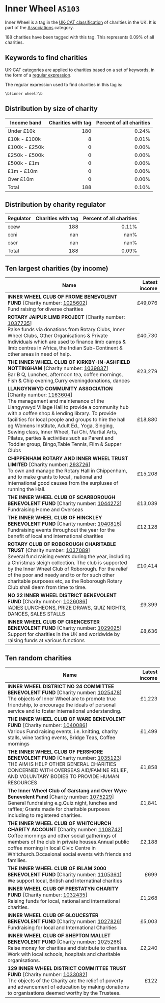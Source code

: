 # Inner Wheel `AS103`

Inner Wheel is a tag in the [UK-CAT classification](../tag_list.md) of charities in the 
UK. It is part of the [Associations](AS.md) category.

188 charities have been tagged with this tag.
This represents 0.09% of all charities.

## Keywords to find charities

UK-CAT categories are applied to charities based on a set of keywords, in the form of a [regular expression](https://en.wikipedia.org/wiki/Regular_expression).

The regular expression used to find charities in this tag is:

`\b(inner wheel)\b`



## Distribution by size of charity

Income band | Charities with tag | Percent of all charities
------------|-------------------:|-------------------------:
Under £10k | 180 | 0.24%
£10k - £100k | 8 | 0.01%
£100k - £250k | 0 | 0.00%
£250k - £500k | 0 | 0.00%
£500k - £1m | 0 | 0.00%
£1m - £10m | 0 | 0.00%
Over £10m | 0 | 0.00%
Total | 188 | 0.10%


## Distribution by charity regulator

Regulator | Charities with tag | Percent of all charities
------------|-------------------:|-------------------------:
ccew | 188 | 0.11%
ccni | nan | nan%
oscr | nan | nan%
Total | 188 | 0.09%


## Ten largest charities (by income)

Name | Latest income
-----|--------:
<strong>INNER WHEEL CLUB OF FROME BENEVOLENT FUND</strong> [Charity number: [1025602](https://findthatcharity.uk/orgid/GB-CHC-1025602)]<br>Fund raising for diverse charities | £49,076
<strong>ROTARY JAIPUR LIMB PROJECT</strong> [Charity number: [1037735](https://findthatcharity.uk/orgid/GB-CHC-1037735)]<br>Raise funds via donations from Rotary Clubs, Inner Wheel Clubs, Other Organisations & Private Individuals which are used to finance limb camps & limb centres in Africa, the Indian Sub-Continent & other areas in need of help. | £40,730
<strong>THE INNER WHEEL CLUB OF KIRKBY-IN-ASHFIELD NOTTINGHAM</strong> [Charity number: [1039837](https://findthatcharity.uk/orgid/GB-CHC-1039837)]<br>Bar B Q, Lunches, afternoon tea, coffee mornings, Fish & Chip evening,Curry eveningdonations, dances | £23,279
<strong>LLANGYNWYD COMMUNITY ASSOCIATION</strong> [Charity number: [1163604](https://findthatcharity.uk/orgid/GB-CHC-1163604)]<br>The management and maintenance  of the Llangynwyd Village Hall to provide a community hub with a coffee shop & lending library.  To provide facilities for local people and groups to hire  the hall eg Womens Institute,  Adult Ed., Yoga, Singing, Sewing class, Inner Wheel, Tai Chi, Martial Arts, Pilates, parties &  activities such as Parent and Toddler group, Bingo,Table Tennis, Film & Supper Clubs | £18,880
<strong>CHIPPENHAM ROTARY AND INNER WHEEL TRUST LIMITED</strong> [Charity number: [293726](https://findthatcharity.uk/orgid/GB-CHC-293726)]<br>To own and manage the Rotary Hall in Chippenham, and to make grants to local , national and international  good causes  from the surpluses of running the Hall. | £15,208
<strong>THE INNER WHEEL CLUB OF SCARBOROUGH BENEVOLENT FUND</strong> [Charity number: [1044272](https://findthatcharity.uk/orgid/GB-CHC-1044272)]<br>Fundraising Home and Overseas | £13,039
<strong>THE INNER WHEEL CLUB OF HINCKLEY BENEVOLENT FUND</strong> [Charity number: [1040816](https://findthatcharity.uk/orgid/GB-CHC-1040816)]<br>Fundraising events throughout the year for the benefit of local and international charities | £12,128
<strong>ROTARY CLUB OF ROBOROUGH CHARITABLE TRUST</strong> [Charity number: [1037089](https://findthatcharity.uk/orgid/GB-CHC-1037089)]<br>Several fund raising events during the year, including a Christmas sleigh collection. The club is supported by the Inner Wheel Club of Roborough. For the relief of the poor and needy and to or for such other charitable purposes etc, as the Roborough Rotary Club shall deem from time to time. | £10,414
<strong>NO 22 INNER WHEEL DISTRICT BENEVOLENT FUND</strong> [Charity number: [1026086](https://findthatcharity.uk/orgid/GB-CHC-1026086)]<br>lADIES LUNCHEONS, PRIZE DRAWS, QUIZ NIGHTS, DANCES, SALES STALLS | £9,399
<strong>INNER WHEEL CLUB OF CIRENCESTER BENEVOLENT FUND</strong> [Charity number: [1029025](https://findthatcharity.uk/orgid/GB-CHC-1029025)]<br>Support for charities in the UK and worldwide by raising funds at various functions | £8,636


## Ten random charities

Name | Latest income
-----|--------:
<strong>INNER WHEEL DISTRICT NO 24 COMMITTEE BENEVOLENT FUND</strong> [Charity number: [1025478](https://findthatcharity.uk/orgid/GB-CHC-1025478)]<br>The objects of Inner Wheel are to promote true friendship, to encourage the ideals of personal service and to foster international understanding. | £1,223
<strong>THE INNER WHEEL CLUB OF WARE BENEVOLENT FUND</strong> [Charity number: [1040086](https://findthatcharity.uk/orgid/GB-CHC-1040086)]<br>Various Fund raising events, i.e. knitting, charity stalls, wine tasting events, Bridge Teas, Coffee mornings | £1,499
<strong>THE INNER WHEEL CLUB OF PERSHORE BENEVOLENT FUND</strong> [Charity number: [1035123](https://findthatcharity.uk/orgid/GB-CHC-1035123)]<br>THE AIM IS HELP  OTHER GENERAL CHARITIES CONCERNED WITH OVERSEAS AID/FAMINE RELIEF, AND VOLUNTARY BODIES TO PROVIDE HUMAN RESOURCES | £1,858
<strong>The Inner Wheel Club of Garstang and Over Wyre Benevolent Fund</strong> [Charity number: [1075229](https://findthatcharity.uk/orgid/GB-CHC-1075229)]<br>General fundraising e.g.Quiz night, lunches and raffles; Grants made for charitable purposes including to registered charities. | £1,841
<strong>THE INNER WHEEL CLUB OF WHITCHURCH CHARITY ACCOUNT</strong> [Charity number: [1108742](https://findthatcharity.uk/orgid/GB-CHC-1108742)]<br>Coffee mornings and other social gatherings of members of the club in private houses.Annual public coffee morning in local Civic Centre in Whitchurch.Occasional social events with friends and families. | £2,188
<strong>THE INNER WHEEL CLUB OF IRLAM 2000 BENEVOLENT FUND</strong> [Charity number: [1105361](https://findthatcharity.uk/orgid/GB-CHC-1105361)]<br>We support local, British and Internatinal charities | £699
<strong>INNER WHEEL CLUB OF PRESTATYN CHARITY FUND</strong> [Charity number: [1032435](https://findthatcharity.uk/orgid/GB-CHC-1032435)]<br>Raising funds for local, national and international charities. | £1,268
<strong>INNER WHEEL CLUB OF GLOUCESTER BENEVOLENT FUND</strong> [Charity number: [1027826](https://findthatcharity.uk/orgid/GB-CHC-1027826)]<br>Fundraising for local and International Charities | £5,003
<strong>INNER WHEEL CLUB OF SHEPTON MALLET BENEVOLENT FUND</strong> [Charity number: [1025266](https://findthatcharity.uk/orgid/GB-CHC-1025266)]<br>Raise money for charities and distribute to charities. Work with local schools, hospitals and charitable organisations. | £2,240
<strong>129 INNER WHEEL DISTRICT COMMITTEE TRUST FUND</strong> [Charity number: [1033082](https://findthatcharity.uk/orgid/GB-CHC-1033082)]<br>The objects of the Charity are the relief of poverty and advancement of education by making donations to organisations deemed worthy by the Trustees. | £122
